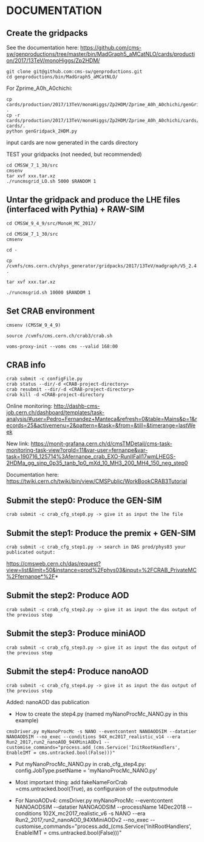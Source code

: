 DOCUMENTATION
=========================

Create the gridpacks
--------------
See the documentation here: https://github.com/cms-sw/genproductions/tree/master/bin/MadGraph5_aMCatNLO/cards/production/2017/13TeV/monoHiggs/Zp2HDM/

```
git clone git@github.com:cms-sw/genproductions.git
cd genproductions/bin/MadGraph5_aMCatNLO/
```

For Zprime_A0h_A0chichi:

```
cp cards/production/2017/13TeV/monoHiggs/Zp2HDM/Zprime_A0h_A0chichi/genGridpack_2HDM.py .
cp -r cards/production/2017/13TeV/monoHiggs/Zp2HDM/Zprime_A0h_A0chichi/cards/* cards/. 
python genGridpack_2HDM.py
```

input cards are now generated in the cards directory

TEST your gridpacks (not needed, but recommended)

```
cd CMSSW_7_1_30/src
cmsenv
tar xvf xxx.tar.xz
./runcmsgrid_LO.sh 5000 $RANDOM 1
```


Untar the gridpack and produce the LHE files (interfaced with Pythia) + RAW-SIM
--------------

```
cd CMSSW_9_4_9/src/MonoH_MC_2017/

cd CMSSW_7_1_30/src
cmsenv

cd -

cp /cvmfs/cms.cern.ch/phys_generator/gridpacks/2017/13TeV/madgraph/V5_2.4.2/monoHiggs/Zp2HDM/Zprime_A0h_A0chichi/v1/Zprime_A0h_A0chichi_MZp800_MA0300_slc6_amd64_gcc481_CMSSW_7_1_30_tarball.tar.xz .

tar xvf xxx.tar.xz

./runcmsgrid.sh 10000 $RANDOM 1 
```

Set CRAB environment
--------------

```
cmsenv (CMSSW_9_4_9)

source /cvmfs/cms.cern.ch/crab3/crab.sh

voms-proxy-init --voms cms --valid 168:00
```

CRAB info
--------------

```
crab submit -c configFile.py
crab status --dir/-d <CRAB-project-directory>
crab resubmit --dir/-d <CRAB-project-directory>
crab kill -d <CRAB-project-directory
```
Online monitoring: http://dashb-cms-job.cern.ch/dashboard/templates/task-analysis/#user=Pedro+Fernandez+Manteca&refresh=0&table=Mains&p=1&records=25&activemenu=2&pattern=&task=&from=&till=&timerange=lastWeek

New link: https://monit-grafana.cern.ch/d/cmsTMDetail/cms-task-monitoring-task-view?orgId=11&var-user=fernanpe&var-task=190716_125714%3Afernanpe_crab_EXO-RunIIFall17wmLHEGS-2HDMa_gg_sinp_0p35_tanb_1p0_mXd_10_MH3_200_MH4_150_neg_step0

Documentation here: https://twiki.cern.ch/twiki/bin/view/CMSPublic/WorkBookCRAB3Tutorial


Submit the step0: Produce the GEN-SIM
--------------

```
crab submit -c crab_cfg_step0.py -> give it as input the lhe file
```


Submit the step1: Produce the premix + GEN-SIM
--------------

```
crab submit -c crab_cfg_step1.py -> search in DAS prod/phys03 your publicated output:
```

https://cmsweb.cern.ch/das/request?view=list&limit=50&instance=prod%2Fphys03&input=%2FCRAB_PrivateMC%2Ffernanpe*%2F*

Submit the step2: Produce AOD
--------------

```
crab submit -c crab_cfg_step2.py -> give it as input the das output of the previous step
```

Submit the step3: Produce miniAOD
--------------

```
crab submit -c crab_cfg_step3.py -> give it as input the das output of the previous step
```

Submit the step4: Produce nanoAOD
--------------

```
crab submit -c crab_cfg_step4.py -> give it as input the das output of the previous step
```

Added: nanoAOD das publication

- How to create the step4.py (named myNanoProcMc_NANO.py in this example)

```
cmsDriver.py myNanoProcMc -s NANO --eventcontent NANOAODSIM --datatier NANOAODSIM --no_exec --conditions 94X_mc2017_realistic_v14 --era Run2_2017,run2_nanoAOD_94XMiniAODv1 --customise_commands="process.add_(cms.Service('InitRootHandlers', EnableIMT = cms.untracked.bool(False)))"
```
- Put myNanoProcMc_NANO.py in crab_cfg_step4.py: config.JobType.psetName = 'myNanoProcMc_NANO.py'

- Most important thing: add fakeNameForCrab =cms.untracked.bool(True), as configuraion of the outputmodule

- For NanoAODv4: cmsDriver.py myNanoProcMc --eventcontent NANOAODSIM --datatier NANOAODSIM --processName 14Dec2018 --conditions 102X_mc2017_realistic_v6 -s NANO --era Run2_2017,run2_nanoAOD_94XMiniAODv2 --no_exec --customise_commands="process.add_(cms.Service('InitRootHandlers', EnableIMT = cms.untracked.bool(False)))"

